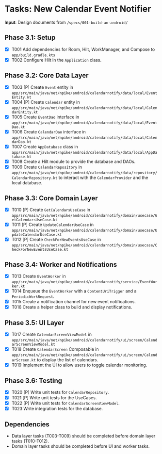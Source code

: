 # Tasks: New Calendar Event Notifier

**Input**: Design documents from `/specs/001-build-an-android/`

## Phase 3.1: Setup
- [X] T001 Add dependencies for Room, Hilt, WorkManager, and Compose to `app/build.gradle.kts`
- [X] T002 Configure Hilt in the `Application` class.

## Phase 3.2: Core Data Layer
- [X] T003 [P] Create `Event` entity in `app/src/main/java/net/npike/android/calendarnotify/data/local/EventEntity.kt`
- [X] T004 [P] Create `Calendar` entity in `app/src/main/java/net/npike/android/calendarnotify/data/local/CalendarEntity.kt`
- [X] T005 Create `EventDao` interface in `app/src/main/java/net/npike/android/calendarnotify/data/local/EventDao.kt`
- [X] T006 Create `CalendarDao` interface in `app/src/main/java/net/npike/android/calendarnotify/data/local/CalendarDao.kt`
- [X] T007 Create `AppDatabase` class in `app/src/main/java/net/npike/android/calendarnotify/data/local/AppDatabase.kt`
- [X] T008 Create a Hilt module to provide the database and DAOs.
- [X] T009 Create `CalendarRepository` in `app/src/main/java/net/npike/android/calendarnotify/data/repository/CalendarRepository.kt` to interact with the `CalendarProvider` and the local database.

## Phase 3.3: Core Domain Layer
- [X] T010 [P] Create `GetCalendarsUseCase` in `app/src/main/java/net/npike/android/calendarnotify/domain/usecase/GetCalendarsUseCase.kt`
- [X] T011 [P] Create `UpdateCalendarUseCase` in `app/src/main/java/net/npike/android/calendarnotify/domain/usecase/UpdateCalendarUseCase.kt`
- [X] T012 [P] Create `CheckForNewEventsUseCase` in `app/src/main/java/net/npike/android/calendarnotify/domain/usecase/CheckForNewEventsUseCase.kt`

## Phase 3.4: Worker and Notifications
- [X] T013 Create `EventWorker` in `app/src/main/java/net/npike/android/calendarnotify/service/EventWorker.kt`
- [X] T014 Enqueue the `EventWorker` with a `ContentUriTrigger` and a `PeriodicWorkRequest`.
- [X] T015 Create a notification channel for new event notifications.
- [X] T016 Create a helper class to build and display notifications.

## Phase 3.5: UI Layer
- [X] T017 Create `CalendarScreenViewModel` in `app/src/main/java/net/npike/android/calendarnotify/ui/screen/CalendarScreenViewModel.kt`
- [X] T018 Create `CalendarScreen` Composable in `app/src/main/java/net/npike/android/calendarnotify/ui/screen/CalendarScreen.kt` to display the list of calendars.
- [X] T019 Implement the UI to allow users to toggle calendar monitoring.

## Phase 3.6: Testing
- [X] T020 [P] Write unit tests for `CalendarRepository`.
- [X] T021 [P] Write unit tests for the UseCases.
- [X] T022 [P] Write unit tests for `CalendarScreenViewModel`.
- [X] T023 Write integration tests for the database.

## Dependencies
- Data layer tasks (T003-T009) should be completed before domain layer tasks (T010-T012).
- Domain layer tasks should be completed before UI and worker tasks.
